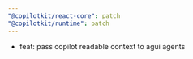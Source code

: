 ```yaml
---
"@copilotkit/react-core": patch
"@copilotkit/runtime": patch
---
```


- feat: pass copilot readable context to agui agents

